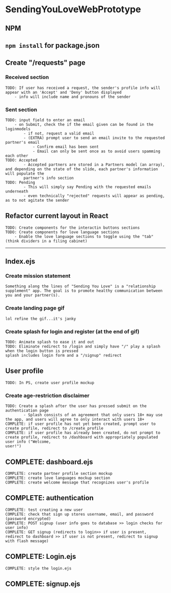 # SendingYouLoveWebPrototype

## NPM
`npm install` for package.json
------------------
## Create "/requests" page
### Received section
    TODO: If user has received a request, the sender's profile info will appear with an 'Accept' and 'Deny' button displayed
        - info will include name and pronouns of the sender
        
### Sent section
    TODO: input field to enter an email
        - on Submit, check the if the email given can be found in the loginmodels
            - if not, request a valid email
            - (EXTRA) prompt user to send an email invite to the requested partner's email
                - Confirm email has been sent
                - Email can only be sent once as to avoid users spamming each other
    TODO: Accepted
            - Accepted partners are stored in a Partners model (an array), and depending on the state of the slide, each partner's information will populate the
            partner's info section
    TODO: Pending
            - This will simply say Pending with the requested emails underneath
            - even technically "rejected" requests will appear as pending, as to not agitate the sender

## Refactor current layout in React
    TODO: Create components for the interactin buttons sections
    TODO: Create components for love language sections
        - Enable the love language sections to toggle using the "tab" (think dividers in a filing cabinet)
------------------
## Index.ejs
### Create mission statement
    Something along the lines of "Sending You Love" is a "relationship supplement" app. The goal is to promote healthy communication between you and your partner(s).
### Create landing page gif
    lol refine the gif...it's janky
### Create splash for login and register (at the end of gif)
    TODO: Animate splash to ease it and out
    TODO: Eliminate redirect to /login and simply have "/" play a splash when the login button is pressed
    splash includes login form and a "/signup" redirect
    
## User profile
    TODO: In PS, create user profile mockup
### Create age-restriction disclaimer
    TODO: Create a splash after the user has pressed submit on the authentication page
            - Splash consists of an agreement that only users 18+ may use the app, and users will agree to only interact with users 18+
    COMPLETE: if user profile has not yet been created, prompt user to create profile, redirect to /create_profile
    COMPLETE: if user profile has already been created, do not prompt to create profile, redirect to /dashboard with appropriately populated user info ("Welcome,
    user!")

## COMPLETE: dashboard.ejs
    COMPLETE: create partner profile section mockup
    COMPLETE: create love languages mockup section
    COMPLETE: create welcome message that recognizes user's profile

## COMPLETE: authentication
    COMPLETE: test creating a new user
    COMPLETE: check that sign up stores username, email, and password (password encrypted)
    COMPLETE: POST signup (user info goes to database >> login checks for user info)
    COMPLETE: GET signup (redirects to login>> if user is present, redirect to dashboard >> if user is not present, redirect to signup with flash message)

## COMPLETE: Login.ejs
    COMPLETE: style the login.ejs

## COMPLETE: signup.ejs
